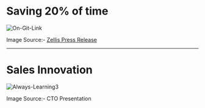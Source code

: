 # Saving 20% of time

<img src="https://i.ibb.co/99mqkmd/On-Git-Link.png" alt="On-Git-Link" border="0">

Image Source:- [Zellis Press Release](https://www.zellis.com/resources/press-and-media/zellis-announces-hcm-cloud-3-0/)

***
# Sales Innovation

<img src="https://i.ibb.co/1b0wPZG/Always-Learning3.png" alt="Always-Learning3" border="0">

Image Source:- CTO Presentation 
